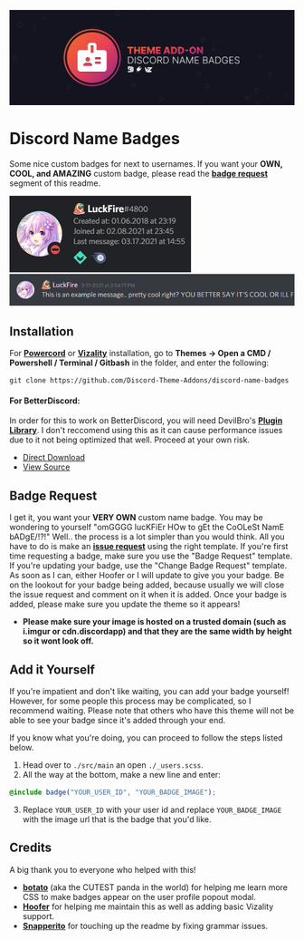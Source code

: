 ![Banner](./assets/banner.png)

# Discord Name Badges
Some nice custom badges for next to usernames. If you want your **OWN, COOL, and AMAZING** custom badge, please read the **[badge request](https://github.com/Discord-Theme-Addons/discord-name-badges#badge-request)** segment of this readme.

![Preview](./screenshots/UsermodalPreview.png)
![Preview](./screenshots/MessagePreview.png)

## Installation
For **[Powercord](http://powercord.dev/)** or **[Vizality](https://vizality.com/)** installation, go to **Themes -> Open a CMD / Powershell / Terminal / Gitbash** in the folder, and enter the following:
```
git clone https://github.com/Discord-Theme-Addons/discord-name-badges
```

#### For BetterDiscord:
In order for this to work on BetterDiscord, you will need DevilBro's **[Plugin Library](https://github.com/mwittrien/BetterDiscordAddons/tree/master/Library/)**. I don't reccomend using this as it can cause performance issues due to it not being optimized that well. Proceed at your own risk.
- [Direct Download](https://betterdiscord.net/ghdl?id=3555)
- [View Source](https://raw.githack.com/Discord-Theme-Addons/discord-name-badges/main/src/main/betterdiscord/NameBadges.theme.css)

## Badge Request
I get it, you want your **VERY OWN** custom name badge. You may be wondering to yourself "omGGGG lucKFiEr HOw to gEt the CoOLeSt NamE bADgE/!?!" Well.. the process is a lot simpler than you would think. All you have to do is make an **[issue request](https://github.com/Discord-Theme-Addons/discord-name-badges/issues/new/choose)** using the right template. If you're first time requesting a badge, make sure you use the "Badge Request" template. If you're updating your badge, use the "Change Badge Request" template. As soon as I can, either Hoofer or I will update to give you your badge. Be on the lookout for your badge being added, because usually we will close the issue request and comment on it when it is added. Once your badge is added, please make sure you update the theme so it appears!
- **Please make sure your image is hosted on a trusted domain (such as i.imgur or cdn.discordapp) and that they are the same width by height so it wont look off.**

## Add it Yourself
If you're impatient and don't like waiting, you can add your badge yourself! However, for some people this process may be complicated, so I recommend waiting. Please note that others who have this theme will not be able to see your badge since it's added through your end. 

If you know what you're doing, you can proceed to follow the steps listed below.
1. Head over to `./src/main` an open `./_users.scss`.
2. All the way at the bottom, make a new line and enter:
```scss
@include badge("YOUR_USER_ID", "YOUR_BADGE_IMAGE");
```
3. Replace `YOUR_USER_ID` with your user id and replace `YOUR_BADGE_IMAGE` with the image url that is the badge that you'd like.

## Credits 
A big thank you to everyone who helped with this!
- **[botato](https://github.com/bototo2)** (aka the CUTEST panda in the world) for helping me learn more CSS to make badges appear on the user profile popout modal. 
- **[Hoofer](https://github.com/HooferDevelops)** for helping me maintain this as well as adding basic Vizality support.
- **[Snapperito](https://github.com/Snapperito)** for touching up the readme by fixing grammar issues.